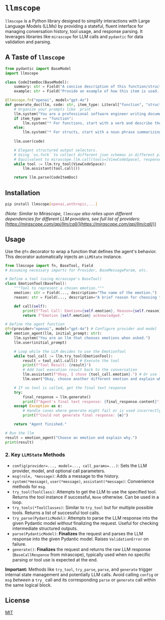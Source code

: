# `llmscope`

`llmscope` is a Python library designed to simplify interactions with Large Language Models (LLMs) by providing a stateful, fluent interface for managing conversation history, tool usage, and response parsing. It leverages libraries like `mirascope` for LLM calls and `pydantic` for data validation and parsing.

## A Taste of `llmscope`

```python
from pydantic import BaseModel
import llmscope

class CodeItemDoc(BaseModel):
    summary: str = Field("A concise description of this function/struct/enum... ")
    example: str = Field("Provide an example of how this item is used. ")

@llmscope.fn("openai", model="gpt-4o")
def generate_doc(llm, code: str, item_type: Literal["function", "struct"]):
    # Organize your prompts like `print`
    llm.system("You are a professional software engineer writing documentation. ")
    if item_type == "function":
        llm.system("* For functions, start with a verb and describe the functionality.")
    else:
        llm.system("* For structs, start with a noun phrase summarizing this type.")
    
    llm.user(code)

    # Elegant structured output selectors.
    # Using `os.fork` to collect different json schemas in different places.
    # Equilvalent to mirascope.llm.call(tools=[ViewCodeSpace], response_model=CodeItemDoc).
    while tool := llm.try_tool(ViewCodeSpace):
        llm.assistant(tool.call())

    return llm.parse(CodeItemDoc) 
```


## Installation

```bash
pip install llmscope[openai,anthropic,...] 
```
*(Note: Similar to Mirascope, `llmscope` also relies upon different dependencies for different LLM providers, see full list of providers: [https://mirascope.com/api/llm/call/](https://mirascope.com/api/llm/call/))*

## Usage

Use the `@fn` decorator to wrap a function that defines the agent's behavior. This decorator automatically injects an `LLMState` instance.

```python
from llmscope import fn, BaseTool, Field
# Assuming necessary imports for Provider, BaseMessageParam, etc.

# Define a tool (using mirascope's BaseTool)
class EmotionTool(BaseTool):
    """Tool to represent a chosen emotion."""
    emotion: str = Field(..., description="The name of the emotion.")
    reason: str = Field(..., description="A brief reason for choosing this emotion.")

    def call(self):
        print(f"Tool Call: Emotion={self.emotion}, Reason={self.reason}")
        return f"Emotion {self.emotion} acknowledged."

# Define the agent function
@fn(provider="openai", model="gpt-4o") # Configure provider and model
def emotion_agent(llm, initial_prompt: str):
    llm.system("You are an llm that chooses emotions when asked.")
    llm.user(initial_prompt)

    # Loop while the LLM decides to use the EmotionTool
    while tool_call := llm.try_tool(EmotionTool):
        result = tool_call.call() # Execute the tool
        print(f"Tool Result: {result}")
        # Add tool execution result back to the conversation
        llm.assistant(f"Okay, I chose {tool_call.emotion}.") # Or use llm.tool(tool_call=..., content=result) with mirascope
        llm.user("Okay, choose another different emotion and explain why.")

    # If no tool is called, get the final text response
    try:
        final_response = llm.generate()
        print(f"Agent's final text response: {final_response.content}")
    except Exception as e:
        # Handle cases where generate might fail or is used incorrectly (e.g., after try_parse)
        print(f"Could not generate final response: {e}")

    return "Agent finished."

# Run the llm
result = emotion_agent("Choose an emotion and explain why.")
print(result)
```

### 2. Key `LLMState` Methods

*   `config(provider=..., model=..., call_params=...)`: Sets the LLM provider, model, and optional call parameters.
*   `msg(role, *message)`: Adds a message to the history.
*   `system(*message)`, `user(*message)`, `assistant(*message)`: Convenience methods for `msg`.
*   `try_tool(ToolClass)`: Attempts to get the LLM to use the specified tool. Returns the tool instance if successful, `None` otherwise. Can be used in a loop.
*   `try_tools(*ToolClasses)`: Similar to `try_tool` but for multiple possible tools. Returns a list of successful tool calls.
*   `try_parse(PydanticModel)`: Attempts to parse the LLM response into the given Pydantic model *without* finalizing the request. Useful for checking intermediate structured outputs.
*   `parse(PydanticModel)`: **Finalizes** the request and parses the LLM response into the given Pydantic model. Raises `ValidationError` on failure.
*   `generate()`: **Finalizes** the request and returns the raw LLM response (`BaseCallResponse` from mirascope), typically used when no specific parsing or tool use is expected at the end.

**Important:** Methods like `try_tool`, `try_parse`, `parse`, and `generate` trigger internal state management and potentially LLM calls. Avoid calling `config` or `msg` *between* a `try_` call and its corresponding `parse` or `generate` call within the same logical block.



## License

[MIT](https://mit-license.org/)
